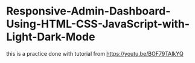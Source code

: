 # Responsive-Admin-Dashboard-Using-HTML-CSS-JavaScript-with-Light-Dark-Mode
this is a practice done with tutorial from https://youtu.be/BOF79TAIkYQ
